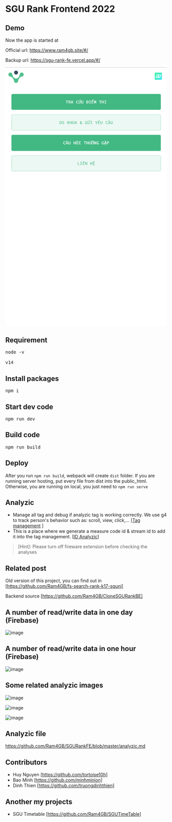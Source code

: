 # SGU Rank Frontend 2022

## Demo

Now the app is started at 

Official url: https://www.ram4gb.site/#/

Backup url: https://sgu-rank-fe.vercel.app/#/

<div style="text-align: center">
  <img src="./src/assets/images/8.png" />
</div>

## Requirement
<pre>
node -v

v14
</pre>

## Install packages

<pre>
npm i
</pre>

## Start dev code

<pre>
npm run dev
</pre>

## Build code

<pre>
npm run build
</pre>

## Deploy

After you run ``npm run build``, webpack will create ``dist`` folder. If you are running server hosting, put every file from dist into the public_html. Otherwise, you are running on local, you just need to ``npm run serve ``

## Analyzic

- Manage all tag and debug if analyzic tag is working correctly. We use g4 to track person's behavior such as: scroll, view, click,... [[Tag management](https://tagmanager.google.com/#/home) ]
- This is a place where we generate a measure code id & stream id to add it into the tag management. [[ID Analyzic](https://analytics.google.com/analytics/web/?authuser=0&hl=en#/a160915242p322440600/admin/streams/table/3843323327)]

> [Hint]: Please turn off fireware extension before checking the analyses

## Related post

Old version of this project, you can find out in [https://github.com/Ram4GB/fs-search-rank-k17-sguni]

Backend source [https://github.com/Ram4GB/CloneSGURankBE]

## A number of read/write data in one day (Firebase)
![image](https://user-images.githubusercontent.com/43853507/179567767-5030b2c1-7979-48a9-b355-3d184191b6e0.png)

## A number of read/write data in one hour (Firebase)
![image](https://user-images.githubusercontent.com/43853507/179567938-67e317f0-4f51-4e2b-8022-2806a0ebd7d6.png)

## Some related analyzic images
![image](https://user-images.githubusercontent.com/43853507/179688040-b563fe79-ad5b-43d1-9915-c3fea539d25e.png)

![image](https://user-images.githubusercontent.com/43853507/179688059-094f6ae2-cc77-41cd-9f83-a27a2f1b9ec9.png)

![image](https://user-images.githubusercontent.com/43853507/180363302-b273e322-82d8-47d1-b66b-666853098f7a.png)

## Analyzic file

https://github.com/Ram4GB/SGURankFE/blob/master/analyzic.md

## Contributors

- Huy Nguyen [https://github.com/tortoise10h]
- Bao Minh [https://github.com/minhminion]
- Dinh Thien [https://github.com/truongdinhthien]

## Another my projects

- SGU Timetable [https://github.com/Ram4GB/SGUTimeTable]
